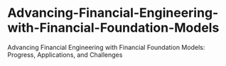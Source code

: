 # Advancing-Financial-Engineering-with-Financial-Foundation-Models
Advancing Financial Engineering with Financial Foundation Models: Progress, Applications, and Challenges
